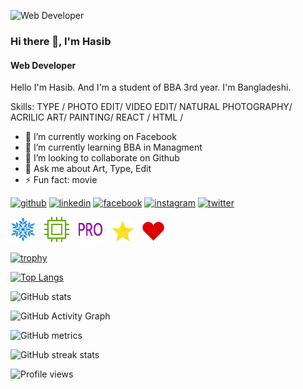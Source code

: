 ![Web Developer](https://scontent.fdac116-1.fna.fbcdn.net/v/t39.30808-6/288521716_1042465186374662_1028455049476134342_n.jpg?stp=dst-jpg_s960x960&_nc_cat=101&ccb=1-7&_nc_sid=e3f864&_nc_ohc=7H-gwMoXCi4AX-CEMF9&_nc_ht=scontent.fdac116-1.fna&oh=00_AT9-cnDNzHC69Vp6gvJardAB5vHPgyQyQb_hmOs6O0lbRA&oe=634B57C3)
### Hi there 👋, I'm Hasib
#### Web Developer


Hello I'm Hasib. And I'm a student of BBA 3rd year. I'm Bangladeshi.

Skills: TYPE / PHOTO EDIT/ VIDEO EDIT/ NATURAL PHOTOGRAPHY/ ACRILIC ART/ PAINTING/ REACT / HTML / 

- 🔭 I’m currently working on Facebook 
- 🌱 I’m currently learning BBA in Managment  
- 👯 I’m looking to collaborate on Github 
- 💬 Ask me about Art, Type, Edit 
- ⚡ Fun fact: movie 


[<img src='https://cdn.jsdelivr.net/npm/simple-icons@3.0.1/icons/github.svg' alt='github' height='40'>](https://github.com/Hasib)  [<img src='https://cdn.jsdelivr.net/npm/simple-icons@3.0.1/icons/linkedin.svg' alt='linkedin' height='40'>](https://www.linkedin.com/in/Hasib/)  [<img src='https://cdn.jsdelivr.net/npm/simple-icons@3.0.1/icons/facebook.svg' alt='facebook' height='40'>](https://www.facebook.com/Hasib)  [<img src='https://cdn.jsdelivr.net/npm/simple-icons@3.0.1/icons/instagram.svg' alt='instagram' height='40'>](https://www.instagram.com/Hasib/)  [<img src='https://cdn.jsdelivr.net/npm/simple-icons@3.0.1/icons/twitter.svg' alt='twitter' height='40'>](https://twitter.com/Hasib)  

<a href='https://archiveprogram.github.com/'><img src='https://raw.githubusercontent.com/acervenky/animated-github-badges/master/assets/acbadge.gif' width='40' height='40'></a> <a href='https://docs.github.com/en/developers'><img src='https://raw.githubusercontent.com/acervenky/animated-github-badges/master/assets/devbadge.gif' width='40' height='40'></a> <a href='https://github.com/pricing'><img src='https://raw.githubusercontent.com/acervenky/animated-github-badges/master/assets/pro.gif' width='40' height='40'></a> <a href='https://stars.github.com/'><img src='https://raw.githubusercontent.com/acervenky/animated-github-badges/master/assets/starbadge.gif' width='35' height='35'></a> <a href='https://docs.github.com/en/github/supporting-the-open-source-community-with-github-sponsors'><img src='https://raw.githubusercontent.com/acervenky/animated-github-badges/master/assets/sponsorbadge.gif' width='35' height='35'></a> 

[![trophy](https://github-profile-trophy.vercel.app/?username=Hasib)](https://github.com/ryo-ma/github-profile-trophy)

[![Top Langs](https://github-readme-stats.vercel.app/api/top-langs/?username=Hasib)](https://github.com/anuraghazra/github-readme-stats)

![GitHub stats](https://github-readme-stats.vercel.app/api?username=Hasib&show_icons=true)  

![GitHub Activity Graph](https://activity-graph.herokuapp.com/graph?username=Hasib)  

![GitHub metrics](https://metrics.lecoq.io/Hasib)  

![GitHub streak stats](https://github-readme-streak-stats.herokuapp.com/?user=Hasib)  

![Profile views](https://gpvc.arturio.dev/Hasib)  
